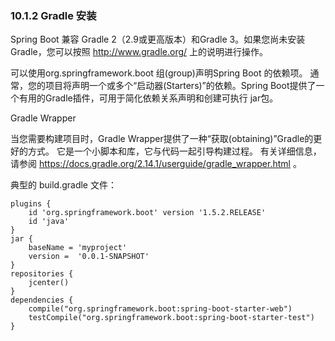 ### 10.1.2 Gradle 安装

Spring Boot 兼容 Gradle 2（2.9或更高版本）和Gradle 3。如果您尚未安装Gradle，您可以按照 http://www.gradle.org/ 上的说明进行操作。

可以使用org.springframework.boot 组(group)声明Spring Boot 的依赖项。 通常，您的项目将声明一个或多个“启动器(Starters)”的依赖。Spring Boot提供了一个有用的Gradle插件，可用于简化依赖关系声明和创建可执行 jar包。

Gradle Wrapper

当您需要构建项目时，Gradle Wrapper提供了一种“获取(obtaining)”Gradle的更好的方式。 它是一个小脚本和库，它与代码一起引导构建过程。 有关详细信息，请参阅 https://docs.gradle.org/2.14.1/userguide/gradle_wrapper.html 。

典型的 build.gradle 文件：
```
plugins {
    id 'org.springframework.boot' version '1.5.2.RELEASE'
    id 'java'
}
jar {
    baseName = 'myproject'
    version =  '0.0.1-SNAPSHOT'
}
repositories {
    jcenter()
}
dependencies {
    compile("org.springframework.boot:spring-boot-starter-web")
    testCompile("org.springframework.boot:spring-boot-starter-test")
}
```